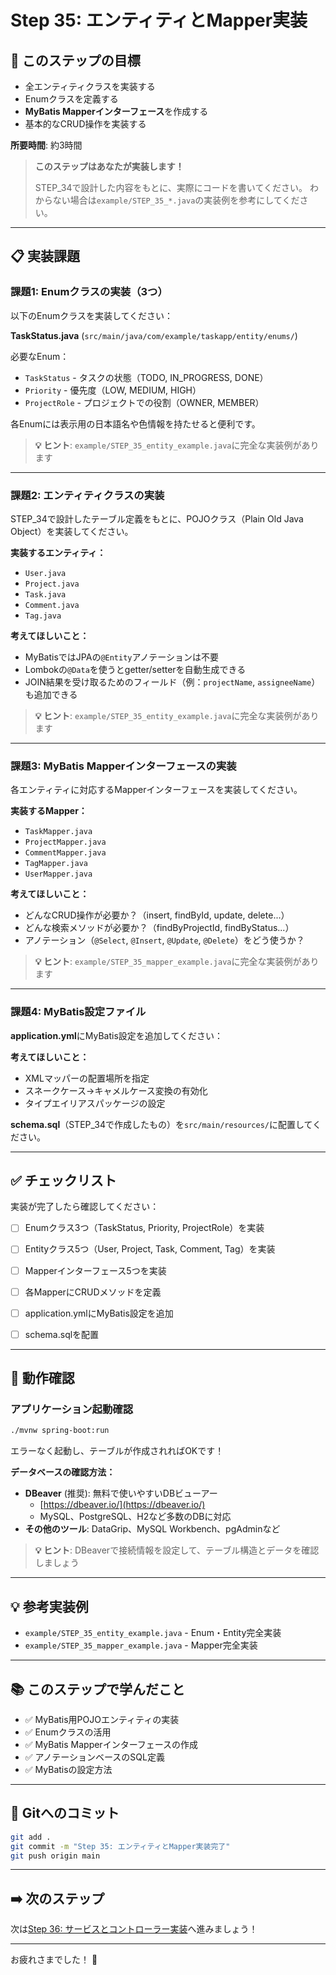 # Step 35: エンティティとMapper実装

## 🎯 このステップの目標

- 全エンティティクラスを実装する
- Enumクラスを定義する
- **MyBatis Mapperインターフェース**を作成する
- 基本的なCRUD操作を実装する

**所要時間**: 約3時間

> **このステップはあなたが実装します！**
> 
> STEP_34で設計した内容をもとに、実際にコードを書いてください。
> わからない場合は`example/STEP_35_*.java`の実装例を参考にしてください。

---

## 📋 実装課題

### 課題1: Enumクラスの実装（3つ）

以下のEnumクラスを実装してください：

**TaskStatus.java** (`src/main/java/com/example/taskapp/entity/enums/`)

必要なEnum：
- `TaskStatus` - タスクの状態（TODO, IN_PROGRESS, DONE）
- `Priority` - 優先度（LOW, MEDIUM, HIGH）
- `ProjectRole` - プロジェクトでの役割（OWNER, MEMBER）

各Enumには表示用の日本語名や色情報を持たせると便利です。

> **💡 ヒント**: `example/STEP_35_entity_example.java`に完全な実装例があります

---

### 課題2: エンティティクラスの実装

STEP_34で設計したテーブル定義をもとに、POJOクラス（Plain Old Java Object）を実装してください。

**実装するエンティティ：**
- `User.java`
- `Project.java`
- `Task.java`
- `Comment.java`
- `Tag.java`

**考えてほしいこと：**
- MyBatisではJPAの`@Entity`アノテーションは不要
- Lombokの`@Data`を使うとgetter/setterを自動生成できる
- JOIN結果を受け取るためのフィールド（例：`projectName`, `assigneeName`）も追加できる

> **💡 ヒント**: `example/STEP_35_entity_example.java`に完全な実装例があります

---

### 課題3: MyBatis Mapperインターフェースの実装

各エンティティに対応するMapperインターフェースを実装してください。

**実装するMapper：**
- `TaskMapper.java`
- `ProjectMapper.java`
- `CommentMapper.java`
- `TagMapper.java`
- `UserMapper.java`

**考えてほしいこと：**
- どんなCRUD操作が必要か？（insert, findById, update, delete...）
- どんな検索メソッドが必要か？（findByProjectId, findByStatus...）
- アノテーション（`@Select`, `@Insert`, `@Update`, `@Delete`）をどう使うか？

> **💡 ヒント**: `example/STEP_35_mapper_example.java`に完全な実装例があります

---

### 課題4: MyBatis設定ファイル

**application.yml**にMyBatis設定を追加してください：

**考えてほしいこと：**
- XMLマッパーの配置場所を指定
- スネークケース→キャメルケース変換の有効化
- タイプエイリアスパッケージの設定

**schema.sql**（STEP_34で作成したもの）を`src/main/resources/`に配置してください。

---

## ✅ チェックリスト

実装が完了したら確認してください：

- [ ] Enumクラス3つ（TaskStatus, Priority, ProjectRole）を実装
- [ ] Entityクラス5つ（User, Project, Task, Comment, Tag）を実装
- [ ] Mapperインターフェース5つを実装
- [ ] 各MapperにCRUDメソッドを定義
- [ ] application.ymlにMyBatis設定を追加
- [ ] schema.sqlを配置


---

## 🧪 動作確認

### アプリケーション起動確認

```bash
./mvnw spring-boot:run
```

エラーなく起動し、テーブルが作成されればOKです！

**データベースの確認方法：**
- **DBeaver** (推奨): 無料で使いやすいDBビューアー
  - [https://dbeaver.io/](https://dbeaver.io/)
  - MySQL、PostgreSQL、H2など多数のDBに対応
- **その他のツール**: DataGrip、MySQL Workbench、pgAdminなど

> **💡 ヒント**: DBeaverで接続情報を設定して、テーブル構造とデータを確認しましょう

---

## 💡 参考実装例

- `example/STEP_35_entity_example.java` - Enum・Entity完全実装
- `example/STEP_35_mapper_example.java` - Mapper完全実装

---

## 📚 このステップで学んだこと

- ✅ MyBatis用POJOエンティティの実装
- ✅ Enumクラスの活用
- ✅ MyBatis Mapperインターフェースの作成
- ✅ アノテーションベースのSQL定義
- ✅ MyBatisの設定方法

---

## 🔄 Gitへのコミット

```bash
git add .
git commit -m "Step 35: エンティティとMapper実装完了"
git push origin main
```

---

## ➡️ 次のステップ

次は[Step 36: サービスとコントローラー実装](STEP_36.md)へ進みましょう！

---

お疲れさまでした！ 🎉
